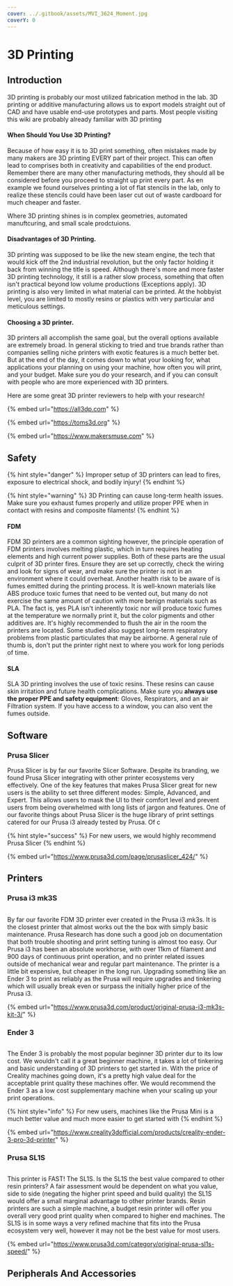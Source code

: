 ```yaml
---
cover: ../.gitbook/assets/MVI_3624_Moment.jpg
coverY: 0
---
```


# 3D Printing

## Introduction

3D printing is probably our most utilized fabrication method in the lab. 3D printing or additive manufacturing allows us to export models straight out of CAD and have usable end-use prototypes and parts. Most people visiting this wiki are probably already familiar with 3D printing

#### When Should You Use 3D Printing?

Because of how easy it is to 3D print something, often mistakes made by many makers are 3D printing EVERY part of their project. This can often lead to comprises both in creativity and capabilities of the end product. Remember there are many other manufacturing methods, they should all be considered before you proceed to straight up print every part. As en example we found ourselves printing a lot of flat stencils in the lab, only to realize these stencils could have been laser cut out of waste cardboard for much cheaper and faster.

Where 3D printing shines is in complex geometries, automated manuftcuring, and small scale prodctuions.&#x20;

#### Disadvantages of 3D Printing.

3D printing was supposed to be like the new steam engine, the tech that would kick off the 2nd industrial revolution, but the only factor holding it back from winning the title is speed. Although there's more and more faster 3D printing technology, it still is a rather slow process, something that often isn't practical beyond low volume productions (Exceptions apply). 3D printing is also very limited in what material can be printed. At the hobbyist level, you are limited to mostly resins or plastics with very particular and meticulous settings.&#x20;

#### Choosing a 3D printer.

3D printers all accomplish the same goal, but the overall options available are extremely broad. In general sticking to tried and true brands rather than companies selling niche printers with exotic features is a much better bet. But at the end of the day, it comes down to what your looking for, what applications your planning on using your machine, how often you will print, and your budget. Make sure you do your research, and if you can consult with people who are more experienced with 3D printers.&#x20;

Here are some great 3D printer reviewers to help with your research!

{% embed url="https://all3dp.com" %}

{% embed url="https://toms3d.org" %}

{% embed url="https://www.makersmuse.com" %}

## Safety

{% hint style="danger" %}
Improper setup of 3D printers can lead to fires, exposure to electrical shock, and bodily injury!
{% endhint %}

{% hint style="warning" %}
3D Printing can cause long-term health issues. Make sure you exhaust fumes properly and utilize proper PPE when in contact with resins and composite filaments!
{% endhint %}

#### FDM

FDM 3D printers are a common sighting however, the principle operation of FDM printers involves melting plastic, which in turn requires heating elements and high current power supplies. Both of these parts are the usual culprit of 3D printer fires. Ensure they are set up correctly, check the wiring and look for signs of wear, and make sure the printer is not in an environment where it could overheat. Another health risk to be aware of is fumes emitted during the printing process. It is well-known materials like ABS produce toxic fumes that need to be vented out, but many do not exercise the same amount of caution with more benign materials such as PLA. The fact is, yes PLA isn't inherently toxic nor will produce toxic fumes at the temperature we normally print it, but the color pigments and other additives are. It's highly recommended to flush the air in the room the printers are located. Some studied also suggest long-term respiratory problems from plastic particulates that may be airborne. A  general rule of thumb is, don't put the printer right next to where you work for long periods of time.&#x20;

#### SLA

SLA 3D printing involves the use of toxic resins. These resins can cause skin irritation and future health complications. Make sure you **always use the proper PPE and safety equipment**: Gloves, Respirators, and an air Filtration system. If you have access to a window, you can also vent the fumes outside.&#x20;

## Software

### Prusa Slicer

Prusa Slicer is by far our favorite Slicer Software. Despite its branding, we found Prusa Slicer integrating with other printer ecosystems very effectively. One of the key features that makes Prusa Slicer great for new users is the ability to set three different modes: Simple, Advanced, and Expert. This allows users to mask the UI to their comfort level and prevent users from being overwhelmed with long lists of jargon and features. One of our favorite things about Prusa Slicer is the huge library of print settings catered for our Prusa i3 already tested by Prusa. Of c

{% hint style="success" %}
For new users, we would highly recommend Prusa Slicer
{% endhint %}

{% embed url="https://www.prusa3d.com/page/prusaslicer_424/" %}

## Printers

### Prusa i3 mk3S

<figure><img src="../.gitbook/assets/2365.jpg" alt=""><figcaption></figcaption></figure>

By far our favorite FDM 3D printer ever created in the Prusa i3 mk3s. It is the closest printer that almost works out the the box with simply basic maintenance. Prusa Research has done such a good job on documentation that both trouble shooting and print setting tuning is almost too easy. Our Prusa i3 has been an absolute workhorse, with over 11km of filament and 900 days of continuous print operation, and no printer related issues outside of mechanical wear and regular part maintenance. The printer is a little bit expensive, but cheaper in the long run. Upgrading something like an Ender 3 to print as reliably as the Prusa will require upgrades and tinkering which will usually break even or surpass the initially higher price of the Prusa i3.&#x20;

{% embed url="https://www.prusa3d.com/product/original-prusa-i3-mk3s-kit-3/" %}

### Ender 3

<figure><img src="../.gitbook/assets/61L4aoIqYOL.jpg" alt=""><figcaption></figcaption></figure>

The Ender 3 is probably the most popular beginner 3D printer dur to its low cost. We wouldn't call it a great beginner machine, it takes a lot of tinkering and basic understanding of 3D printers to get started in. With the price of Creality machines going down, it's a pretty high value deal for the acceptable print quality these machines offer. We would recommend the Ender 3 as a low cost supplementary machine when your scaling up your print operations.&#x20;

{% hint style="info" %}
For new users, machines like the Prusa Mini is a much better value and much more easier to get started with
{% endhint %}

{% embed url="https://www.creality3dofficial.com/products/creality-ender-3-pro-3d-printer" %}

### Prusa SL1S

<figure><img src="../.gitbook/assets/229 (1).jpg" alt=""><figcaption></figcaption></figure>

This printer is FAST! The SL1S. Is the SL1S the best value compared to other resin printers? A fair assessment would be dependent on what you value, side to side (negating the higher print speed and build quality) the SL1S would offer a small marginal advantage to other printer brands. Resin printers are such a simple machine, a budget resin printer will offer you overall very good print quality when compared to higher end machines. The SL1S is in some ways a very refined machine that fits into the Prusa ecosystem very well, however it may not be the best value for most users.&#x20;

{% embed url="https://www.prusa3d.com/category/original-prusa-sl1s-speed/" %}

## Peripherals And Accessories&#x20;




